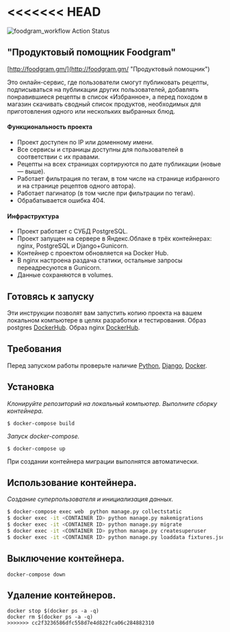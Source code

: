 <<<<<<< HEAD
=======
![foodgram_workflow Action Status](https://github.com/smolyar741/foodgram-project/workflows/foodgram_workflow/badge.svg)

## "Продуктовый помощник Foodgram"

[http://foodgram.gm/](http://foodgram.gm/ "Продуктовый помощник")

Это онлайн-сервис, где пользователи смогут публиковать рецепты, подписываться на публикации других пользователей, добавлять понравившиеся рецепты в список «Избранное», а перед походом в магазин скачивать сводный список продуктов, необходимых для приготовления одного или нескольких выбранных блюд.


#### Функциональность проекта

* Проект доступен по IP или доменному имени.
* Все сервисы и страницы доступны для пользователей в соответствии с их правами.
* Рецепты на всех страницах сортируются по дате публикации (новые — выше).
* Работает фильтрация по тегам, в том числе на странице избранного и на странице рецептов одного автора).
* Работает пагинатор (в том числе при фильтрации по тегам).
* Обрабатывается ошибка 404.

#### Инфраструктура

* Проект работает с СУБД PostgreSQL.
* Проект запущен на сервере в Яндекс.Облаке в трёх контейнерах: nginx, PostgreSQL и Django+Gunicorn.
* Контейнер с проектом обновляется на Docker Hub.
* В nginx настроена раздача статики, остальные запросы переадресуются в Gunicorn.
* Данные сохраняются в volumes.


## Готовясь к запуску

Эти инструкции позволят вам запустить копию проекта на вашем локальном компьютере в целях разработки и тестирования.
Образ postgres [DockerHub](https://hub.docker.com/_/postgres).
Образ nginx [DockerHub](https://hub.docker.com/_/nginx).

## Требования

Перед запуском работы проверьте наличие 
[Python](https://www.python.org/downloads/),
[Django](https://www.djangoproject.com/), 
[Docker](https://www.docker.com/).

## Установка

*Клонируйте репозиторий на локальный компьютер. 
Выполните сборку контейнера.*
```
$ docker-compose build
```

*Запуск docker-compose.*
```
$ docker-compose up
```
При создании контейнера миграции выполнятся автоматически.

## Использование контейнера.

*Создание суперпользователя и инициализация данных.*

```sh
$ docker-compose exec web  python manage.py collectstatic
$ docker exec -it <CONTAINER ID> python manage.py makemigrations
$ docker exec -it <CONTAINER ID> python manage.py migrate
$ docker exec -it <CONTAINER ID> python manage.py createsuperuser
$ docker exec -it <CONTAINER ID> python manage.py loaddata fixtures.json
```
## Выключение контейнера.
```
docker-compose down
```
## Удаление контейнеров.
```
docker stop $(docker ps -a -q)
docker rm $(docker ps -a -q)
>>>>>>> cc2f3236586dfc558d7e4d822fca06c284882310
